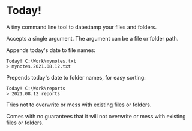 # Today!

A tiny command line tool to datestamp your files and folders.

Accepts a single argument. The argument can be a file or folder path.

Appends today's date to file names:

```
Today! C:\Work\mynotes.txt 
> mynotes.2021.08.12.txt
```

Prepends today's date to folder names, for easy sorting:

```
Today! C:\Work\reports
> 2021.08.12 reports
```

Tries not to overwrite or mess with existing files or folders.

Comes with no guarantees that it will not overwrite or mess with existing files or folders.
